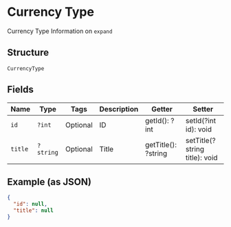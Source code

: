 
# Currency Type

Currency Type Information on `expand`

## Structure

`CurrencyType`

## Fields

| Name | Type | Tags | Description | Getter | Setter |
|  --- | --- | --- | --- | --- | --- |
| `id` | `?int` | Optional | ID | getId(): ?int | setId(?int id): void |
| `title` | `?string` | Optional | Title | getTitle(): ?string | setTitle(?string title): void |

## Example (as JSON)

```json
{
  "id": null,
  "title": null
}
```

